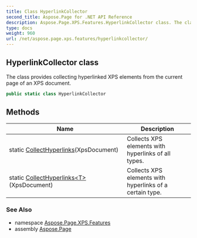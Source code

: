 ```yaml
---
title: Class HyperlinkCollector
second_title: Aspose.Page for .NET API Reference
description: Aspose.Page.XPS.Features.HyperlinkCollector class. The class provides collecting hyperlinked XPS elements from the current page of an XPS document
type: docs
weight: 960
url: /net/aspose.page.xps.features/hyperlinkcollector/
---
```

## HyperlinkCollector class

The class provides collecting hyperlinked XPS elements from the current page of an XPS document.

```csharp
public static class HyperlinkCollector
```

## Methods

| Name | Description |
| --- | --- |
| static [CollectHyperlinks](../../aspose.page.xps.features/hyperlinkcollector/collecthyperlinks/#collecthyperlinks)(XpsDocument) | Collects XPS elements with hyperlinks of all types. |
| static [CollectHyperlinks&lt;T&gt;](../../aspose.page.xps.features/hyperlinkcollector/collecthyperlinks/#collecthyperlinks_1)(XpsDocument) | Collects XPS elements with hyperlinks of a certain type. |

### See Also

* namespace [Aspose.Page.XPS.Features](../../aspose.page.xps.features/)
* assembly [Aspose.Page](../../)


